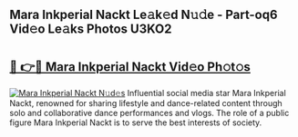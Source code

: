 ## Mara Inkperial Nackt Le𝚊k𝚎d N𝚞𝚍e - Part-oq6 Vid𝚎o Le𝚊ks Photos U3KO2

# <h2><a href="http://fb5m1x.evod.top/?m=Mara+Inkperial+Nackt">🔗 👉🔴 Mara Inkperial Nackt Vid𝚎o Ph𝚘t𝚘s</a></h2>

[![Mara Inkperial Nackt N𝚞d𝚎s](https://i.imgur.com/8V9OHl7.gif)](http://fb5m1x.evod.top/?m=Mara+Inkperial+Nackt)
Influential social media star Mara Inkperial Nackt, renowned for sharing lifestyle and dance-related content through solo and collaborative dance performances and vlogs. The role of a public figure Mara Inkperial Nackt is to serve the best interests of society. 
